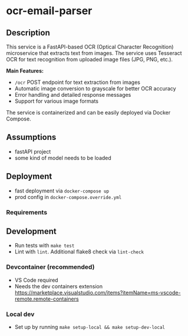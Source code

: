 # ocr-email-parser

## Description

This service is a FastAPI-based OCR (Optical Character Recognition) microservice that extracts text from images. The service uses Tesseract OCR for text recognition from uploaded image files (JPG, PNG, etc.).

**Main Features:**
- `/ocr` POST endpoint for text extraction from images
- Automatic image conversion to grayscale for better OCR accuracy
- Error handling and detailed response messages
- Support for various image formats

The service is containerized and can be easily deployed via Docker Compose.

## Assumptions
- fastAPI project
- some kind of model needs to be loaded

## Deployment
- fast deployment via `docker-compose up`
- prod config in `docker-compose.override.yml`
### Requirements

## Development
- Run tests with `make test`
- Lint with `lint`. Additional flake8 check via `lint-check`
### Devcontainer (recommended)
- VS Code required
- Needs the dev containers extension https://marketplace.visualstudio.com/items?itemName=ms-vscode-remote.remote-containers

### Local dev
- Set up by running `make setup-local && make setup-dev-local`
